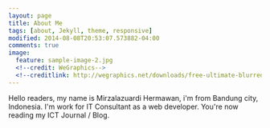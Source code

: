 ```yaml
---
layout: page
title: About Me
tags: [about, Jekyll, theme, responsive]
modified: 2014-08-08T20:53:07.573882-04:00
comments: true
image:
  feature: sample-image-2.jpg
  <!--credit: WeGraphics-->
  <!--creditlink: http://wegraphics.net/downloads/free-ultimate-blurred-background-pack/-->
---
```


Hello readers, my name is Mirzalazuardi Hermawan, i'm from Bandung city, Indonesia. 
I'm work for IT Consultant as a web developer. You're now reading my ICT Journal / Blog.  
